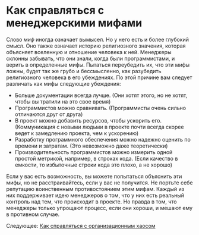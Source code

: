 # Как справляться с менеджерскими мифами

Слово *миф* иногда означает вымысел. Но у него есть и более глубокий смысл. Оно также означает историю религиозного значения, которая объясняет вселенную и отношение человека к ней. Менеджеры склонны забывать, что они знали, когда были программистами, и верить в определенные мифы. Пытаться переубедить их, что эти мифы ложны, будет так же грубо и бессмысленно, как разубедить религиозного человека в его убеждениях. По этой причине вам следует различать как мифы следующие убеждения:

- Больше документации всегда лучше. (Они хотят этого, но не хотят, чтобы вы тратили на это свое время)
- Программистов можно сравнивать. (Программисты очень сильно отличаются друг от друга)
- В проект можно добавить ресурсов, чтобы ускорить его. (Коммуникация с новыми людьми в проекте почти всегда скорее ведет к замедлению проекта, чем к ускорению)
- Разработку программного обеспечения можно надежно оценить по времени и затратам. (Это невозможно даже теоретически)
- Производительность программистов можно измерить одной простой метрикой, например, в строках кода. (Если качество в емкости, то избыточные строки кода это плохо, а не хорошо)

Если у вас есть возможность, вы можете попытаться объяснить эти мифы, но не расстраивайтесь, если у вас не получится. Не портьте себе репутацию воинственным противостоянием этим мифам. Каждый из них поддерживает идею менеджеров о том, что у них есть реальный контроль над тем, что происходит в проекте. Но правда в том, что менеджеры только упрощают процесс, если они хороши, и мешают ему в противном случае.

Следующее: [Как справляться с организационным хаосом](11-How-to-Deal-with-Organizational-Chaos.md)